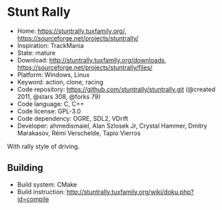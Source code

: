 # Stunt Rally

- Home: https://stuntrally.tuxfamily.org/, https://sourceforge.net/projects/stuntrally/
- Inspiration: TrackMania
- State: mature
- Download: http://stuntrally.tuxfamily.org/downloads, https://sourceforge.net/projects/stuntrally/files/
- Platform: Windows, Linux
- Keyword: action, clone, racing
- Code repository: https://github.com/stuntrally/stuntrally.git (@created 2011, @stars 308, @forks 79)
- Code language: C, C++
- Code license: GPL-3.0
- Code dependency: OGRE, SDL2, VDrift
- Developer: ahmedismaiel, Alan Szlosek Jr, Crystal Hammer, Dmitry Marakasov, Rémi Verschelde, Tapio Vierros

With rally style of driving.

## Building

- Build system: CMake
- Build instruction: http://stuntrally.tuxfamily.org/wiki/doku.php?id=compile
